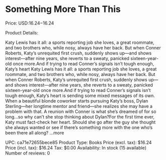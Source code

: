 # Something More Than This

Price: USD:$16.24-$16.24

Product Details:

Katy Lewis has it all: a sports reporting job she loves, a great roommate, and two brothers who, while nosy, always have her back. But when Conner Roberts, Katy’s unrequited first crush, suddenly shows up—and shows interest—after nine years, she reverts to a sweaty, panicked sixteen-year-old once more.And if trying to read Conner’s signals isn’t tough enough, Katy’s heart Katy Lewis has it all: a sports reporting job she loves, a great roommate, and two brothers who, while nosy, always have her back. But when Conner Roberts, Katy’s unrequited first crush, suddenly shows up—and shows interest—after nine years, she reverts to a sweaty, panicked sixteen-year-old once more.And if trying to read Conner’s signals isn’t tough enough, Katy’s heart is sending some mixed messages of its own. When a beautiful blonde coworker starts pursuing Katy’s boss, Dylan Sterling—her longtime mentor and friend—she realizes she may have a problem with that. A reunion with Conner is what she’s dreamed of for so long…so why can’t she stop thinking about Dylan?For the first time ever, Katy must fact-check her heart. Should she go after the guy she thought she always wanted or see if there’s something more with the one who’s been there all along? ...more

UPC: ca71e72655bece85
Product Type: Books
Price (excl. tax): $16.24
Price (incl. tax): $16.24
Tax: $0.00
Availability: In stock (15 available)
Number of reviews: 0